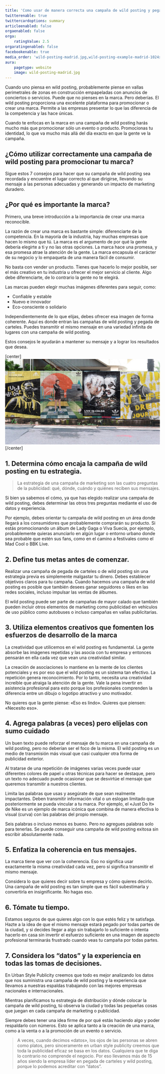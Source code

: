 ```yaml
---
title: 'Como usar de manera correcta una campaña de wild posting y pegada de carteles'
twitterenable: true
twittercardoptions: summary
articleenabled: false
orgaenabled: false
orga:
    ratingValue: 2.5
orgaratingenabled: false
facebookenable: true
media_order: 'wild-posting-madrid.jpg,wild-posting-example-madrid-1024x566.jpg'
aura:
    pagetype: website
    image: wild-posting-madrid.jpg
---
```


Cuando uno piensa en wild posting, probablemente piense en vallas perimetrales de zonas en construcción empapeladas con anuncios de conciertos o servicios. Puede que no pienses en la marca. Pero deberías. El wild posting proporciona una excelente plataforma para promocionar o crear una marca. Permite a las empresas presentar lo que las diferencia de la competencia y las hace únicas.

Cuando te enfocas en la marca en una campaña de wild posting harás mucho más que promocionar sólo un evento o producto. Promocionas tu identidad, lo que va mucho más allá del día exacto en que la gente ve la campaña.

## ¿Cómo utilizar correctamente una campaña de wild posting para promocionar tu marca?

Sigue estos 7 consejos para hacer que su campaña de wild posting sea recordada y encuentre el lugar correcto al que dirigirse, llevando su mensaje a las personas adecuadas y generando un impacto de marketing duradero.

## ¿Por qué es importante la marca?

Primero, una breve introducción a la importancia de crear una marca reconocible.

La razón de crear una marca es bastante simple: diferenciarte de la competencia. En la mayoría de la industria, hay muchas empresas que hacen lo mismo que tú. La marca es el argumento de por qué la gente debería elegirte a ti y no las otras opciones. La marca hace una promesa, y esa promesa atrae la atención de la gente. La marca encapsula el carácter de su negocio y lo empaqueta de una manera fácil de consumir.

No basta con vender un producto. Tienes que hacerlo lo mejor posible, ser el más creativo en tu industria u ofrecer el mejor servicio al cliente. Algo debe diferenciarte, de lo contrario la gente no te elegirá.

Las marcas pueden elegir muchas imágenes diferentes para seguir, como:

* Confiable y estable
* Nuevo e innovador
* Eco-consciente o solidario
 
Independientemente de lo que elijas, debes ofrecer esa imagen de forma coherente. Aquí es donde entran las campañas de wild posting y pegada de carteles. Puedes transmitir el mismo mensaje en una variedad infinita de lugares con una campaña de wild posting.

Estos consejos le ayudarán a mantener su mensaje y a lograr los resultados que desea.

[center]![wild-posting-example-madrid-1024x566](wild-posting-example-madrid-1024x566.jpg "wild-posting-example-madrid-1024x566")[/center]

## 1. Determina cómo encaja la campaña de wild posting en tu estrategia.
 
> La estrategia de una campaña de marketing son las cuatro preguntas de la publicidad: qué, dónde, cuándo y quiénes reciben sus mensajes.

Si bien ya sabemos el cómo, ya que has elegido realizar una campaña de wild posting, debes determinar las otros tres preguntas mediante el uso de datos y experiencia.

Por ejemplo, debes orientar tu campaña de wild posting en un área donde llegará a los consumidores que probablemente comprarán su producto. Si estás promocionando un álbum de Lady Gaga o Viva Suecia, por ejemplo, probablemente quieras anunciarlo en algún lugar o entorno urbano donde sea probable que estén sus fans, como en el camino a festivales como el Mad Cool o BBK Live.

## 2. Define tus metas antes de comenzar.

Realizar una campaña de pegada de carteles o de wild posting sin una estrategia previa es simplemente malgastar tu dinero. Debes establecer objetivos claros para tu campaña. Cuando hacemos una campaña de wild posting es posible que también desees ganar seguidores o likes en las redes sociales, incluso impulsar las ventas de álbumes.

El wild posting puede ser parte de campañas de mayor calado que también pueden incluir otros elementos de marketing como publicidad en vehículos de uso público como autobuses o incluso campañas en vallas publicitarias.

## 3. Utiliza elementos creativos que fomenten los esfuerzos de desarrollo de la marca

La creatividad que utilicemos en el wild posting es fundamental. La gente absorbe las imágenes repetidas y las asocia con tu empresa y entonces pensarán en ella cada vez que vean una creatividad similar.

La creación de asociaciones lo mantiene en la mente de los clientes potenciales y es por eso que el wild posting es un sistema tan efectivo. La repetición genera reconocimiento. Por lo tanto, necesita una creatividad increíble que atraiga la atención de la gente. Vale la pena invertir en asistencia profesional para esto porque los profesionales comprenden la diferencia entre un dibujo o logotipo atractivo y uno motivador.

No quieres que la gente piense: «Eso es lindo». Quieres que piensen: «Necesito eso».

## 4. Agrega palabras (a veces) pero elíjelas con sumo cuidado

Un buen texto puede reforzar el mensaje de tu marca en una campaña de wild posting, pero no deberían ser el foco de la misma. El wild posting es un medio de transmisión más visual que casi cualquier otra forma de publicidad exterior.

Al tratarse de una repetición de imágenes varias veces puede usar diferentes colores de papel u otras técnicas para hacer se destaque, pero un texto no adecuado puede ocasionar que se desvirtúe el mensaje que queremos transmitir a nuestros clientes.

Limita las palabras que usas y asegúrate de que sean realmente impactantes. Deben transmitir información vital o un eslogan limitado que posteriormente se pueda vincular a tu marca. Por ejemplo, el «Just Do It» de Nike es un ejemplo de marca icónica que combina de manera efectiva lo visual (curva) con las palabras del propio mensaje.

Seis palabras o incluso menos es bueno. Pero no agregues palabras solo para tenerlas. Se puede conseguir una campaña de wild posting exitosa sin escribir absolutamente nada.


## 5. Enfatiza la coherencia en tus mensajes.

La marca tiene que ver con la coherencia. Eso no significa usar exactamente la misma creatividad cada vez, pero sí significa transmitir el mismo mensaje.

Considera lo que quieres decir sobre tu empresa y cómo quieres decirlo. Una campaña de wild posting es tan simple que es fácil subestimarla y convertirla en insignificante. No hagas eso.

## 6. Tómate tu tiempo.
Estamos seguros de que quieres algo con lo que estés feliz y te satisfaga. Hazte a la idea de que el mismo mensaje estará pegado por todas partes de la ciudad, y si decides llegar a algo sin trabajarlo lo suficiente o intenta hacerlo en casa sin invertir el esfuerzo suficiente en una imagen de aspecto profesional terminarás frustrado cuando veas tu campaña por todas partes.

## 7. Considera los “datos” y la experiencia en todas las tomas de decisiones.

En Urban Style Publicity creemos que todo es mejor analizando los datos que nos suministra una campaña de wild posting y la experiencia que llevamos a nuestras espaldas trabajando con las mejores empresas nacionales e internacionales.

Mientras planificamos tu estrategia de distribución y dónde colocar la campaña de wild posting, tú observa la ciudad y todas las pequeñas cosas que juegan en cada campaña de marketing o publicidad.

Siempre debes tener una idea firme de por qué estás haciendo algo y poder respaldarlo con números. Esto se aplica tanto a la creación de una marca, como a la venta o a la promoción de un evento o servicio.

> A veces, cuando decimos «datos», los ojos de las personas se abren como platos, pero sinceramente en urban style publicity creemos que toda la publicidad eficaz se basa en los datos. Cualquiera que te diga lo contrario no comprende el negocio. Por eso llevamos más de 15 años siendo la empresa líder en pegada de carteles y wild posting, porque lo podemos acreditar con “datos”.

